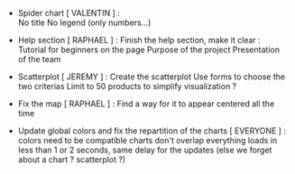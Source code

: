 
- Spider chart [ VALENTIN ] : 	
No title
No legend (only numbers...)
					
					
					
- Help section [ RAPHAEL ] : Finish the help section, make it clear : 
Tutorial for beginners on the page 
Purpose of the project
Presentation of the team 


- Scatterplot [ JEREMY ] : Create the scatterplot
Use forms to choose the  two criterias
Limit to 50 products to simplify visualization ? 

- Fix the map [ RAPHAEL ] :
Find a way for it to appear centered all the time 

- Update global colors and fix the repartition of the charts [ EVERYONE ] :
colors need to be compatible 
charts don't overlap
everything loads in less than 1 or 2 seconds, same delay for the updates (else we forget about a chart ? scatterplot ?)


